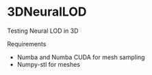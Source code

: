 # 3DNeuralLOD
Testing Neural LOD in 3D

Requirements
- Numba and Numba CUDA for mesh sampling
- Numpy-stl for meshes
